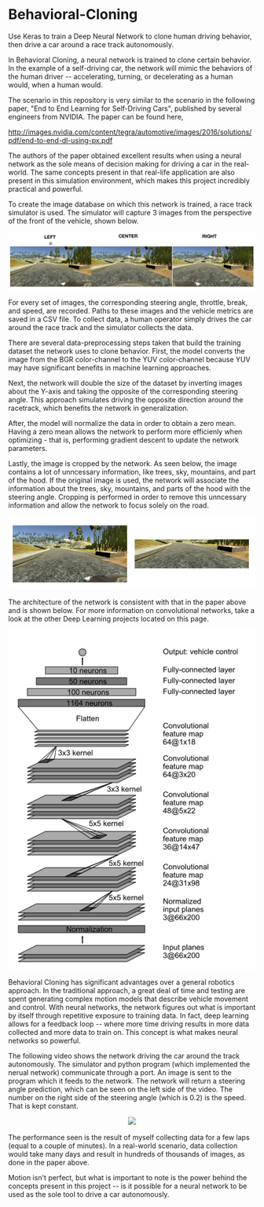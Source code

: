 # Behavioral-Cloning
Use Keras to train a Deep Neural Network to clone human driving behavior, then drive a car around a race track autonomously.

In Behavioral Cloning, a neural network is trained to clone certain behavior. In the example of a self-driving car, the network will mimic the behaviors of the human driver -- accelerating, turning, or decelerating as a human would, when a human would.

The scenario in this repository is very similar to the scenario in the following paper, "End to End Learning for Self-Driving Cars", published by several engineers from NVIDIA. The paper can be found here, 

http://images.nvidia.com/content/tegra/automotive/images/2016/solutions/pdf/end-to-end-dl-using-px.pdf

The authors of the paper obtained excellent results when using a neural network as the sole means of decision making for driving a car in the real-world. The same concepts present in that real-life application are also present in this simulation environment, which makes this project incredibly practical and powerful.

To create the image database on which this network is trained, a race track simulator is used. The simulator will capture 3 images from the perspective of the front of the vehicle, shown below. 

<p align="center"> <img src="image_store/3_images.png"></p>

For every set of images, the corresponding steering angle, throttle, break, and speed, are recorded. Paths to these images and the vehicle metrics are saved in a CSV file. To collect data, a human operator simply drives the car around the race track and the simulator collects the data.

There are several data-preprocessing steps taken that build the training dataset the network uses to clone behavior. First, the model converts the image from the BGR color-channel to the YUV color-channel because YUV may have significant benefits in machine learning approaches. 

Next, the network will double the size of the dataset by inverting images about the Y-axis and taking the opposite of the corresponding steering angle. This approach simulates driving the opposite direction around the racetrack, which benefits the network in generalization. 

After, the model will normalize the data in order to obtain a zero mean. Having a zero mean allows the network to perform more efficienly when optimizing - that is, performing gradient descent to update the network parameters.

Lastly, the image is cropped by the network. As seen below, the image contains a lot of unncessary information, like trees, sky, mountains, and part of the hood. If the original image is used, the network will associate the information about the trees, sky, mountains, and parts of the hood with the steering angle. Cropping is performed in order to remove this unncessary information and allow the network to focus solely on the road.

<p align="center"> <img src="image_store/cropped.png"></p>

The architecture of the network is consistent with that in the paper above and is shown below. For more information on convolutional networks, take a look at the other Deep Learning projects located on this page. 

<p align="center"> <img src="image_store/network_architecture.png"></p>

Behavioral Cloning has significant advantages over a general robotics approach. In the traditional approach, a great deal of time and testing are spent generating complex motion models that describe vehicle movement and control. With neural networks, the network figures out what is important by itself through repetitive exposure to training data. In fact, deep learning allows for a feedback loop -- where more time driving results in more data collected and more data to train on. This concept is what makes neural networks so powerful.

The following video shows the network driving the car around the track autonomously. The simulator and python program (which implemented the nerual network) communicate through a port. An image is sent to the program which it feeds to the network. The network will return a steering angle prediction, which can be seen on the left side of the video. The number on the right side of the steering angle (which is 0.2) is the speed. That is kept constant. 

<p align="center"> <img src="image_store/behavioral_cloning.gif"></p>

The performance seen is the result of myself collecting data for a few laps (equal to a couple of minutes). In a real-world scenario, data collection would take many days and result in hundreds of thousands of images, as done in the paper above. 

Motion isn't perfect, but what is important to note is the power behind the concepts present in this project -- is it possible for a neural network to be used as the sole tool to drive a car autonomously. 


